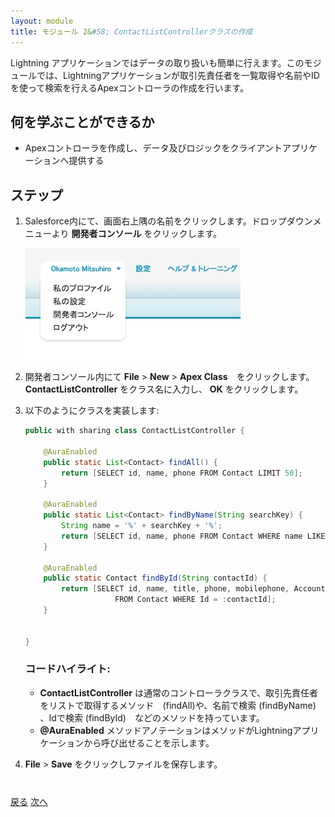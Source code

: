```yaml
---
layout: module
title: モジュール 2&#58; ContactListControllerクラスの作成
---
```


Lightning アプリケーションではデータの取り扱いも簡単に行えます。このモジュールでは、Lightningアプリケーションが取引先責任者を一覧取得や名前やIDを使って検索を行えるApexコントローラの作成を行います。

## 何を学ぶことができるか
- Apexコントローラを作成し、データ及びロジックをクライアントアプリケーションへ提供する


## ステップ

1. Salesforce内にて、画面右上隅の名前をクリックします。ドロップダウンメニューより **開発者コンソール** をクリックします。

    ![](images/devconsole.jpg)

1. 開発者コンソール内にて **File** > **New** > **Apex Class**　をクリックします。　**ContactListController** をクラス名に入力し、 **OK** をクリックします。

2. 以下のようにクラスを実装します:

    ```java
    public with sharing class ContactListController {

        @AuraEnabled
        public static List<Contact> findAll() {
            return [SELECT id, name, phone FROM Contact LIMIT 50];
        }

        @AuraEnabled
        public static List<Contact> findByName(String searchKey) {
            String name = '%' + searchKey + '%';
            return [SELECT id, name, phone FROM Contact WHERE name LIKE :name LIMIT 50];
        }

        @AuraEnabled
        public static Contact findById(String contactId) {
            return [SELECT id, name, title, phone, mobilephone, Account.Name
                        FROM Contact WHERE Id = :contactId];
        }


    }
    ```


    ### コードハイライト:
    - **ContactListController** は通常のコントローラクラスで、取引先責任者をリストで取得するメソッド　(findAll)や、名前で検索 (findByName) 、Idで検索 (findById)　などのメソッドを持っています。
    - **@AuraEnabled** メソッドアノテーションはメソッドがLightningアプリケーションから呼び出せることを示します。

1. **File** > **Save** をクリックしファイルを保存します。


<div class="row" style="margin-top:40px;">
<div class="col-sm-12">
<a href="setup-environment.html" class="btn btn-default"><i class="glyphicon glyphicon-chevron-left"></i> 戻る</a>
<a href="create-lightning-application.html" class="btn btn-default pull-right">次へ <i class="glyphicon glyphicon-chevron-right"></i></a>
</div>
</div>
